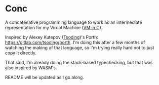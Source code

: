 # Conc

A concatenative programming language to work as an intermediate representation
for my Virual Machine ([VM in C](https://github.com/louis1001/bytecode_target)).

Inspired by Alexey Kutepov ([Tsoding](https://twitch.tv/tsoding))'s Porth: https://gitlab.com/tsoding/porth.
I'm doing this after a few months of watching the making of that language, so I'm trying really
hard not to just copy it directly.

That said, I'm already doing the stack-based typechecking, but that was also inspired by WASM's.

README will be updated as I go along.